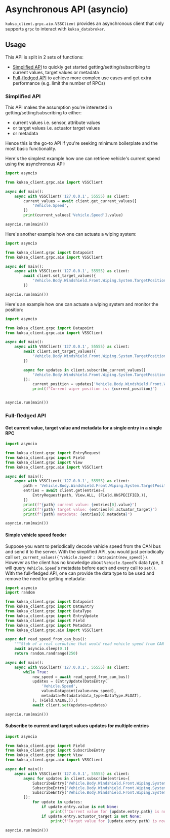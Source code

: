 # Asynchronous API (asyncio)

`kuksa_client.grpc.aio.VSSClient` provides an asynchronous client that only supports `grpc` to interact with `kuksa_databroker`.

## Usage

This API is split in 2 sets of functions:
- [Simplified API](#simplified-api) to quickly get started getting/setting/subscribing to current values, target values or metadata
- [Full-fledged API](#full-fledged-api) to achieve more complex use cases and get extra performance (e.g. limit the number of RPCs)

### Simplified API

This API makes the assumption you're interested in getting/setting/subscribing to either:

- current values i.e. sensor, attribute values
- or target values i.e. actuator target values
- or metadata

Hence this is the go-to API if you're seeking minimum boilerplate and the most basic functionality.

Here's the simplest example how one can retrieve vehicle's current speed using the asynchronous API:
```python
import asyncio

from kuksa_client.grpc.aio import VSSClient

async def main():
    async with VSSClient('127.0.0.1', 55555) as client:
        current_values = await client.get_current_values([
            'Vehicle.Speed',
        ])
        print(current_values['Vehicle.Speed'].value)

asyncio.run(main())
```

Here's another example how one can actuate a wiping system:
```python
import asyncio

from kuksa_client.grpc import Datapoint
from kuksa_client.grpc.aio import VSSClient

async def main():
    async with VSSClient('127.0.0.1', 55555) as client:
        await client.set_target_values({
            'Vehicle.Body.Windshield.Front.Wiping.System.TargetPosition': Datapoint(45),
        })

asyncio.run(main())
```

Here's an example how one can actuate a wiping system and monitor the position:
```python
import asyncio

from kuksa_client.grpc import Datapoint
from kuksa_client.grpc.aio import VSSClient

async def main():
    async with VSSClient('127.0.0.1', 55555) as client:
        await client.set_target_values({
            'Vehicle.Body.Windshield.Front.Wiping.System.TargetPosition': Datapoint(45),
        })

        async for updates in client.subscribe_current_values([
            'Vehicle.Body.Windshield.Front.Wiping.System.TargetPosition',
        ]):
            current_position = updates['Vehicle.Body.Windshield.Front.Wiping.System.TargetPosition'].value
            print(f"Current wiper position is: {current_position}")


asyncio.run(main())
```

### Full-fledged API

#### Get current value, target value and metadata for a single entry in a single RPC

```python
import asyncio

from kuksa_client.grpc import EntryRequest
from kuksa_client.grpc import Field
from kuksa_client.grpc import View
from kuksa_client.grpc.aio import VSSClient

async def main():
    async with VSSClient('127.0.0.1', 55555) as client:
        path = 'Vehicle.Body.Windshield.Front.Wiping.System.TargetPosition'
        entries = await client.get(entries=[
            EntryRequest(path, View.ALL, (Field.UNSPECIFIED,)),
        ])
        print(f"{path} current value: {entries[0].value}")
        print(f"{path} target value: {entries[0].actuator_target}")
        print(f"{path} metadata: {entries[0].metadata}")

asyncio.run(main())
```

#### Simple vehicle speed feeder

Suppose you want to periodically decode vehicle speed from the CAN bus and send it to the server.
With the simplified API, you would just periodically call `set_current_values({'Vehicle.Speed': Datapoint(new_speed)})`.
However as the client has no knowledge about `Vehicle.Speed`'s data type, it will query `Vehicle.Speed`'s metadata
before each and every call to `set()`.
With the full-fledged API, one can provide the data type to be used and remove the need for getting metadata:

```python
import asyncio
import random

from kuksa_client.grpc import Datapoint
from kuksa_client.grpc import DataEntry
from kuksa_client.grpc import DataType
from kuksa_client.grpc import EntryUpdate
from kuksa_client.grpc import Field
from kuksa_client.grpc import Metadata
from kuksa_client.grpc.aio import VSSClient

async def read_speed_from_can_bus():
    """Stub of a real coroutine that would read vehicle speed from CAN bus."""
    await asyncio.sleep(0.1)
    return random.randrange(250)

async def main():
    async with VSSClient('127.0.0.1', 55555) as client:
        while True:
            new_speed = await read_speed_from_can_bus()
            updates = (EntryUpdate(DataEntry(
                'Vehicle.Speed',
                value=Datapoint(value=new_speed),
                metadata=Metadata(data_type=DataType.FLOAT),
            ), (Field.VALUE,)),)
            await client.set(updates=updates)

asyncio.run(main())
```

#### Subscribe to current and target values updates for multiple entries


```python
import asyncio

from kuksa_client.grpc import Field
from kuksa_client.grpc import SubscribeEntry
from kuksa_client.grpc import View
from kuksa_client.grpc.aio import VSSClient

async def main():
    async with VSSClient('127.0.0.1', 55555) as client:
        async for updates in client.subscribe(entries=[
            SubscribeEntry('Vehicle.Body.Windshield.Front.Wiping.System.Frequency', View.FIELDS, (Field.VALUE, Field.ACTUATOR_TARGET)),
            SubscribeEntry('Vehicle.Body.Windshield.Front.Wiping.System.Mode', View.FIELDS, (Field.VALUE, Field.ACTUATOR_TARGET)),
            SubscribeEntry('Vehicle.Body.Windshield.Front.Wiping.System.TargetPosition', View.FIELDS, (Field.VALUE, Field.ACTUATOR_TARGET)),
        ]):
            for update in updates:
                if update.entry.value is not None:
                    print(f"Current value for {update.entry.path} is now: {update.entry.value}")
                if update.entry.actuator_target is not None:
                    print(f"Target value for {update.entry.path} is now: {update.entry.actuator_target}")

asyncio.run(main())
```
